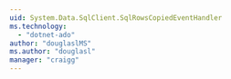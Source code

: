```yaml
---
uid: System.Data.SqlClient.SqlRowsCopiedEventHandler
ms.technology: 
  - "dotnet-ado"
author: "douglaslMS"
ms.author: "douglasl"
manager: "craigg"
---
```

